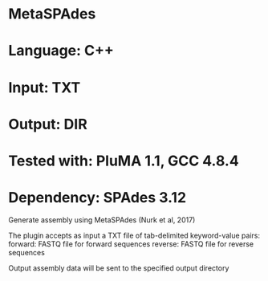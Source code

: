 # MetaSPAdes
# Language: C++
# Input: TXT
# Output: DIR
# Tested with: PluMA 1.1, GCC 4.8.4
# Dependency: SPAdes 3.12

Generate assembly using MetaSPAdes (Nurk et al, 2017)

The plugin accepts as input a TXT file of tab-delimited keyword-value pairs:
forward: FASTQ file for forward sequences
reverse: FASTQ file for reverse sequences

Output assembly data will be sent to the specified output directory
